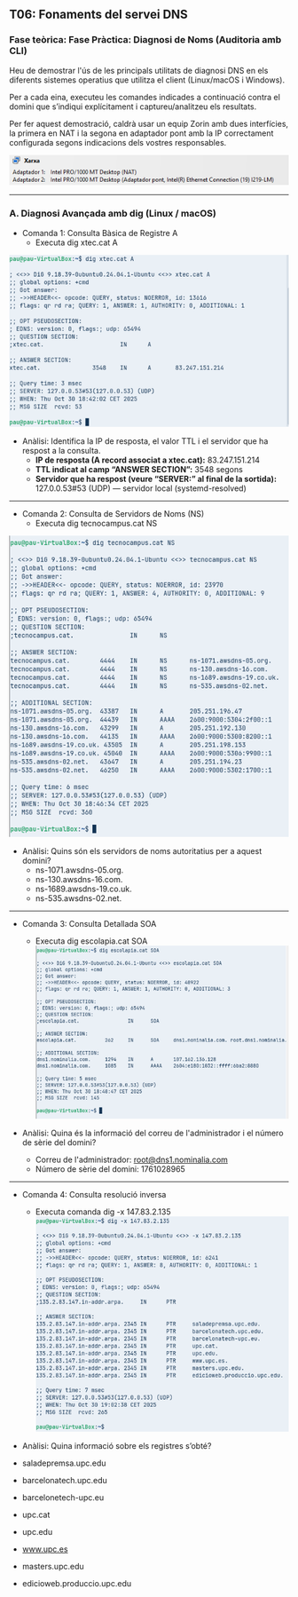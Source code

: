 ## T06: Fonaments del servei DNS

### Fase teòrica: Fase Pràctica: Diagnosi de Noms (Auditoria amb CLI)
Heu de demostrar l'ús de les principals utilitats de diagnosi DNS en els diferents sistemes operatius que utilitza el client (Linux/macOS i Windows).

Per a cada eina, executeu les comandes indicades a continuació contra el domini que s’indiqui explícitament i captureu/analitzeu els resultats.

Per fer aquest demostració, caldrà usar un equip Zorin amb dues interfícies, la primera en NAT i la segona en adaptador pont amb la IP correctament configurada segons indicacions dels vostres responsables.

![img1](./IMG/img1.png)

---

### A. Diagnosi Avançada amb dig (Linux / macOS)
- Comanda 1: Consulta Bàsica de Registre A
  - Executa dig xtec.cat A
    
![img2](./IMG/img2.png)

- Anàlisi: Identifica la IP de resposta, el valor TTL i el servidor que ha respost a la consulta.
  - **IP de resposta (A record associat a xtec.cat):**
    83.247.151.214
  - **TTL indicat al camp “ANSWER SECTION”:**
    3548 segons
  - **Servidor que ha respost (veure “SERVER:” al final de la sortida):**
    127.0.0.53#53 (UDP) — servidor local (systemd-resolved)

---

- Comanda 2: Consulta de Servidors de Noms (NS)
  - Executa dig tecnocampus.cat NS

![img3](./IMG/img3.png)

- Anàlisi: Quins són els servidors de noms autoritatius per a aquest domini?
  - ns-1071.awsdns-05.org.
  - ns-130.awsdns-16.com.
  - ns-1689.awsdns-19.co.uk.
  - ns-535.awsdns-02.net.

---

- Comanda 3: Consulta Detallada SOA
  - Executa dig escolapia.cat SOA
![img4](./IMG/img4.png)

- Anàlisi: Quina és la informació del correu de l'administrador i el número de sèrie del domini?
  - Correu de l'administrador: root@dns1.nominalia.com
  - Número de sèrie del domini: 1761028965

---

- Comanda 4: Consulta resolució inversa
  - Executa comanda dig -x 147.83.2.135
![img5](./IMG/img5.png)

- Anàlisi: Quina informació sobre els registres s’obté?

- saladepremsa.upc.edu
- barcelonatech.upc.edu
- barcelonetech-upc.eu
- upc.cat
- upc.edu
- www.upc.es
- masters.upc.edu
- edicioweb.produccio.upc.edu

